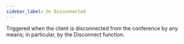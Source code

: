 ```yaml
---
sidebar_label: On Disconnected
---
```

Triggered when the client is disconnected from the conference by any means; in particular, by the Disconnect function.